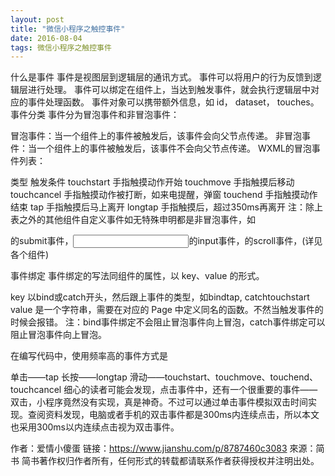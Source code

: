 ```yaml
---
layout: post
title: "微信小程序之触控事件"
date: 2016-08-04 
tags: 微信小程序之触控事件  
---
```


什么是事件
事件是视图层到逻辑层的通讯方式。
事件可以将用户的行为反馈到逻辑层进行处理。
事件可以绑定在组件上，当达到触发事件，就会执行逻辑层中对应的事件处理函数。
事件对象可以携带额外信息，如 id， dataset， touches。
事件分类
事件分为冒泡事件和非冒泡事件：

冒泡事件：当一个组件上的事件被触发后，该事件会向父节点传递。
非冒泡事件：当一个组件上的事件被触发后，该事件不会向父节点传递。
WXML的冒泡事件列表：

类型	触发条件
touchstart	手指触摸动作开始
touchmove	手指触摸后移动
touchcancel	手指触摸动作被打断，如来电提醒，弹窗
touchend	手指触摸动作结束
tap	手指触摸后马上离开
longtap	手指触摸后，超过350ms再离开
注：除上表之外的其他组件自定义事件如无特殊申明都是非冒泡事件，如<form/>
的submit事件，<input/>的input事件，<scroll-view/>的scroll事件，(详见各个组件)

事件绑定
事件绑定的写法同组件的属性，以 key、value 的形式。

key 以bind或catch开头，然后跟上事件的类型，如bindtap, catchtouchstart
value 是一个字符串，需要在对应的 Page 中定义同名的函数。不然当触发事件的时候会报错。
注：bind事件绑定不会阻止冒泡事件向上冒泡，catch事件绑定可以阻止冒泡事件向上冒泡。

在编写代码中，使用频率高的事件方式是

单击——tap
长按——longtap
滑动——touchstart、touchmove、touchend、touchcancel
细心的读者可能会发现，点击事件中，还有一个很重要的事件——双击，小程序竟然没有实现，真是神奇。不过可以通过单击事件模拟双击时间实现。查阅资料发现，电脑或者手机的双击事件都是300ms内连续点击，所以本文也采用300ms以内连续点击视为双击事件。

作者：爱情小傻蛋
链接：https://www.jianshu.com/p/8787460c3083
來源：简书
简书著作权归作者所有，任何形式的转载都请联系作者获得授权并注明出处。

 



